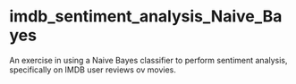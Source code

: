 # imdb_sentiment_analysis_Naive_Bayes
An exercise in using a Naive Bayes classifier to perform sentiment analysis, specifically on IMDB user reviews ov movies.
